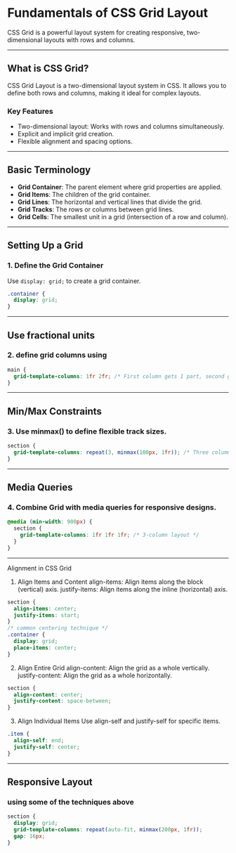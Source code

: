 # Fundamentals of CSS Grid Layout

CSS Grid is a powerful layout system for creating responsive, two-dimensional layouts with rows and columns.

---

## What is CSS Grid?

CSS Grid Layout is a two-dimensional layout system in CSS. It allows you to define both rows and columns, making it ideal for complex layouts.

### Key Features
- Two-dimensional layout: Works with rows and columns simultaneously.
- Explicit and implicit grid creation.
- Flexible alignment and spacing options.

---

## Basic Terminology

- **Grid Container**: The parent element where grid properties are applied.
- **Grid Items**: The children of the grid container.
- **Grid Lines**: The horizontal and vertical lines that divide the grid.
- **Grid Tracks**: The rows or columns between grid lines.
- **Grid Cells**: The smallest unit in a grid (intersection of a row and column).

---

## Setting Up a Grid

### 1. Define the Grid Container
Use `display: grid;` to create a grid container.

```css
.container {
  display: grid;
}
```
---

## Use fractional units

### 2. define grid columns using <fr>
```css
main {
  grid-template-columns: 1fr 2fr; /* First column gets 1 part, second gets 2 parts */
}
```
---

## Min/Max Constraints

### 3. Use minmax() to define flexible track sizes.

```css
section {
  grid-template-columns: repeat(3, minmax(100px, 1fr)); /* Three columns */
}
```
---

## Media Queries

### 4. Combine Grid with media queries for responsive designs.

```css
@media (min-width: 900px) {
  section {
    grid-template-columns: 1fr 1fr 1fr; /* 3-column layout */
  }
}
```
---

Alignment in CSS Grid
1. Align Items and Content
align-items: Align items along the block (vertical) axis.
justify-items: Align items along the inline (horizontal) axis.

```css
section {
  align-items: center;
  justify-items: start;
}
/* common centering technique */
.container {
  display: grid;
  place-items: center;
}
```


2. Align Entire Grid
align-content: Align the grid as a whole vertically.
justify-content: Align the grid as a whole horizontally.

```css
section {
  align-content: center;
  justify-content: space-between;
}

```
3. Align Individual Items
Use align-self and justify-self for specific items.

```css
.item {
  align-self: end;
  justify-self: center;
}

```
---

## Responsive Layout
### using some of the techniques above

```css
section {
  display: grid;
  grid-template-columns: repeat(auto-fit, minmax(200px, 1fr));
  gap: 16px;
}
```





